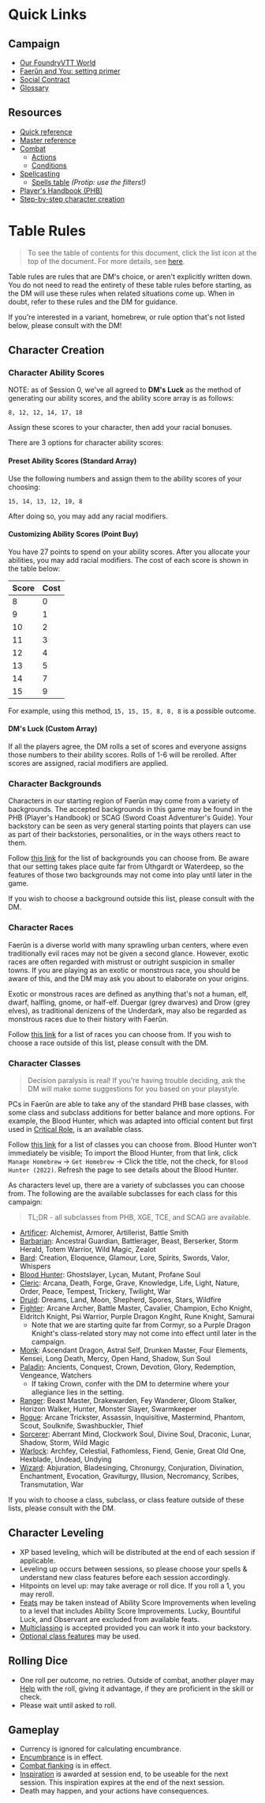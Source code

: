 # Quick Links

## Campaign
- [Our FoundryVTT World](https://fvtt2.mustachecat.dev)
- [Faerûn and You: setting primer](./Faerun-and-You.md)
- [Social Contract](./Social-Contract.md)
- [Glossary](./Glossary.md)

## Resources
- [Quick reference](https://5e.tools/quickreference.html#bookref-quick)
- [Master reference](https://5e.tools)
- [Combat](https://5e.tools/book.html#phb,9)
	- [Actions](https://5e.tools/actions.html#activate%20an%20item_dmg,flstmiscellaneous:srd=1~basic%20rules=1,flopmiscellaneous:extend)
	- [Conditions](https://5e.tools/conditionsdiseases.html#blinded_phb,flsttype:status=0,floptype:extend)
- [Spellcasting](https://5e.tools/book.html#phb,10)
	- [Spells table](https://5e.tools/spells.html#acid%20splash_phb) _(Protip: use the filters!)_
- [Player's Handbook (PHB)](https://5e.tools/book.html#phb)
- [Step-by-step character creation](https://5e.tools/book.html#phb,1)

# Table Rules

> To see the table of contents for this document, click the list icon at the top of the document. For more details, see [here](https://github.blog/changelog/2021-04-13-table-of-contents-support-in-markdown-files/).

Table rules are rules that are DM's choice, or aren't explicitly written down. You do not need to read the entirety of these table rules before starting, as the DM will use these rules when related situations come up. When in doubt, refer to these rules and the DM for guidance.

If you're interested in a variant, homebrew, or rule option that's not listed below, please consult with the DM!

## Character Creation

### Character Ability Scores 
NOTE: as of Session 0, we've all agreed to **DM's Luck** as the method of generating our ability scores, and the ability score array is as follows:
```
8, 12, 12, 14, 17, 18
```

Assign these scores to your character, then add your racial bonuses.

There are 3 options for character ability scores:

#### Preset Ability Scores (Standard Array)
Use the following numbers and assign them to the ability scores of your choosing:
```
15, 14, 13, 12, 10, 8
```
After doing so, you may add any racial modifiers.

#### Customizing Ability Scores (Point Buy)
You have 27 points to spend on your ability scores. After you allocate your abilities, you may add racial modifiers. The cost of each score is shown in the table below:

| Score | Cost |
| ----- | ---- |
| 8     | 0    |
| 9     | 1    |
| 10    | 2    |
| 11    | 3    |
| 12    | 4    |
| 13    | 5    |
| 14    | 7    |
| 15    | 9    |

For example, using this method, `15, 15, 15, 8, 8, 8` is a possible outcome.

#### DM's Luck (Custom Array)
If all the players agree, the DM rolls a set of scores and everyone assigns those numbers to their ability scores. Rolls of 1-6 will be rerolled. After scores are assigned, racial modifiers are applied.

### Character Backgrounds
Characters in our starting region of Faerûn may come from a variety of backgrounds. The accepted backgrounds in this game may be found in the PHB (Player's Handbook) or SCAG (Sword Coast Adventurer's Guide). Your backstory can be seen as very general starting points that players can use as part of their backstories, personalities, or in the ways others react to them.

Follow [this link](https://5e.tools/backgrounds.html#baldur's%20gate%20acolyte_bgdia,flstsource:toa=0~aag=0~mot=0~egw=0~ggr=0~bgdia=0~ai=0~wbtw=0~gos=0~vrgr=0~cos=0~erlw=0~dsotdq=0~scc=0,flopsource:extend) for the list of backgrounds you can choose from. Be aware that our setting takes place quite far from Uthgardt or Waterdeep, so the features of those two backgrounds may not come into play until later in the game.

If you wish to choose a background outside this list, please consult with the DM.

### Character Races
Faerûn is a diverse world with many sprawling urban centers, where even traditionally evil races may not be given a second glance. However, exotic races are often regarded with mistrust or outright suspicion in smaller towns. If you are playing as an exotic or monstrous race, you should be aware of this, and the DM may ask you about to elaborate on your origins.

Exotic or monstrous races are defined as anything that's not a human, elf, dwarf, halfling, gnome, or half-elf. Duergar (grey dwarves) and Drow (grey elves), as traditional denizens of the Underdark, may also be regarded as monstrous races due to their history with Faerûn.

Follow [this link](https://5e.tools/races.html#custom%20lineage_tce,flstsource:dmg=0~eepc=0~egw=0~mpmm=0~aag=0~erlw=0~ggr=0~mot=0~vrgr=0~mtf=0~wbtw=0~idrotf=0~dsotdq=0~scc=0~ai=0,flopsource:extend,flstspeed:fly=2,flopspeed:extend,flsttraits:monstrous%20race=2,floptraits:extend,flstlanguages:common=1,floplanguages:extend) for a list of races you can choose from. If you wish to choose a race outside of this list, please consult with the DM.

### Character Classes
> Decision paralysis is real! If you're having trouble deciding, ask the DM will make some suggestions for you based on your playstyle.

PCs in Faerûn are able to take any of the standard PHB base classes, with some class and subclass additions for better balance and more options. For example, the Blood Hunter, which was adapted into official content but first used in [Critical Role](https://en.wikipedia.org/wiki/Critical_Role), is an available class.

Follow [this link](https://5e.tools/classes.html#artificer_tce) for a list of classes you can choose from. Blood Hunter won't immediately be visible; To import the Blood Hunter, from that link, click `Manage Homebrew` ->  `Get Homebrew` -> Click the title, not the check, for `Blood Hunter (2022)`. Refresh the page to see details about the Blood Hunter.

As characters level up, there are a variety of subclasses you can choose from. The following are the available subclasses for each class for this campaign:

> TL;DR - all subclasses from PHB, XGE, TCE, and SCAG are available.

- [Artificer](https://5e.tools/classes.html#artificer_tce,state:isshowfluff=b1~sub-alchemist-tce=b1~sub-armorer-tce=b1~sub-artillerist-tce=b1~sub-battle-smith-tce=b1): Alchemist, Armorer, Artillerist, Battle Smith
- [Barbarian](https://5e.tools/classes.html#barbarian_phb,state:isshowfluff=b1~sub-ancestral-guardian-xge=b1~sub-battlerager-scag=b1~sub-beast-tce=b1~sub-berserker-phb=b1~sub-storm-herald-xge=b1~sub-totem-warrior-phb=b1~sub-zealot-xge=b1~sub-wild-magic-tce=b1): Ancestral Guardian, Battlerager, Beast, Berserker, Storm Herald, Totem Warrior, Wild Magic, Zealot
- [Bard](https://5e.tools/classes.html#bard_phb,state:isshowfluff=b1~sub-creation-tce=b1~sub-eloquence-tce=b1~sub-glamour-xge=b1~sub-lore-phb=b1~sub-spirits-vrgr=b1~sub-swords-xge=b1~sub-valor-phb=b1~sub-whispers-xge=b1): Creation, Eloquence, Glamour, Lore, Spirits, Swords, Valor, Whispers
- [Blood Hunter](https://5e.tools/classes.html#blood%20hunter_bh2022,state:isshowfluff=b1~sub-ghostslayer-bh2022=b1~sub-lycan-bh2022=b1~sub-mutant-bh2022=b1~sub-profane-soul-bh2022=b1): Ghostslayer, Lycan, Mutant, Profane Soul
- [Cleric](https://5e.tools/classes.html#cleric_phb,state:isshowfluff=b1~sub-arcana-scag=b1~sub-death-dmg=b1~sub-forge-xge=b1~sub-grave-xge=b1~sub-knowledge-phb=b1~sub-life-phb=b1~sub-light-phb=b1~sub-nature-phb=b1~sub-order-tce=b1~sub-peace-tce=b1~sub-tempest-phb=b1~sub-trickery-phb=b1~sub-twilight-tce=b1~sub-war-phb=b1): Arcana, Death, Forge, Grave, Knowledge, Life, Light, Nature, Order, Peace, Tempest, Trickery, Twilight, War
- [Druid](https://5e.tools/classes.html#druid_phb,state:isshowfluff=b1~sub-dreams-xge=b1~sub-spores-tce=b1~sub-stars-tce=b1~sub-land-phb=b1~sub-moon-phb=b1~sub-shepherd-xge=b1~sub-wildfire-tce=b1): Dreams, Land, Moon, Shepherd, Spores, Stars, Wildfire
- [Fighter](https://5e.tools/classes.html#fighter_phb,state:isshowfluff=b1~sub-arcane-archer-xge=b1~sub-battle-master-phb=b1~sub-cavalier-xge=b1~sub-champion-phb=b1~sub-echo-knight-egw=b1~sub-eldritch-knight-phb=b1~sub-psi-warrior-tce=b1~sub-purple-dragon-knight-banneret-scag=b1~sub-rune-knight-tce=b1~sub-samurai-xge=b1): Arcane Archer, Battle Master, Cavalier, Champion, Echo Knight, Eldritch Knight, Psi Warrior, Purple Dragon Kngiht, Rune Knight, Samurai 
	- Note that we are starting quite far from Cormyr, so a Purple Dragon Knight's class-related story may not come into effect until later in the campaign.
- [Monk](https://5e.tools/classes.html#monk_phb,state:isshowfluff=b1~sub-mercy-tce=b1~sub-shadow-phb=b1~sub-ascendant-dragon-ftd=b1~sub-astral-self-tce=b1~sub-drunken-master-xge=b1~sub-four-elements-phb=b1~sub-kensei-xge=b1~sub-long-death-scag=b1~sub-open-hand-phb=b1~sub-sun-soul-xge=b1): Ascendant Dragon, Astral Self, Drunken Master, Four Elements, Kensei, Long Death, Mercy, Open Hand, Shadow, Sun Soul
- [Paladin](https://5e.tools/classes.html#paladin_phb,state:isshowfluff=b1~sub-conquest-xge=b1~sub-devotion-phb=b1~sub-glory-tce=b1~sub-redemption-xge=b1~sub-ancients-phb=b1~sub-crown-scag=b1~sub-watchers-tce=b1~sub-vengeance-phb=b1): Ancients, Conquest, Crown, Devotion, Glory, Redemption, Vengeance, Watchers
	- If taking Crown, confer with the DM to determine where your allegiance lies in the setting.
- [Ranger](https://5e.tools/classes.html#ranger_phb,state:isshowfluff=b1~sub-beast-master-phb=b1~sub-drakewarden-ftd=b1~sub-fey-wanderer-tce=b1~sub-gloom-stalker-xge=b1~sub-horizon-walker-xge=b1~sub-hunter-phb=b1~sub-monster-slayer-xge=b1~sub-swarmkeeper-tce=b1): Beast Master, Drakewarden, Fey Wanderer, Gloom Stalker, Horizon Walker, Hunter, Monster Slayer, Swarmkeeper
- [Rogue](https://5e.tools/classes.html#rogue_phb,state:isshowfluff=b1~sub-arcane-trickster-phb=b1~sub-assassin-phb=b1~sub-inquisitive-xge=b1~sub-mastermind-xge=b1~sub-phantom-tce=b1~sub-scout-xge=b1~sub-soulknife-tce=b1~sub-swashbuckler-xge=b1~sub-thief-phb=b1): Arcane Trickster, Assassin, Inquisitive, Mastermind, Phantom, Scout, Soulknife, Swashbuckler, Thief
- [Sorcerer](https://5e.tools/classes.html#sorcerer_phb,state:isshowfluff=b1~sub-aberrant-mind-tce=b1~sub-clockwork-soul-tce=b1~sub-divine-soul-xge=b1~sub-draconic-phb=b1~sub-lunar-dsotdq=b1~sub-shadow-xge=b1~sub-storm-xge=b1~sub-wild-phb=b1): Aberrant Mind, Clockwork Soul, Divine Soul, Draconic, Lunar, Shadow, Storm, Wild Magic
- [Warlock](https://5e.tools/classes.html#warlock_phb,state:isshowfluff=b1~sub-archfey-phb=b1~sub-celestial-xge=b1~sub-fathomless-tce=b1~sub-fiend-phb=b1~sub-genie-tce=b1~sub-great-old-one-phb=b1~sub-hexblade-xge=b1~sub-undead-vrgr=b1~sub-undying-scag=b1): Archfey, Celestial, Fathomless, Fiend, Genie, Great Old One, Hexblade, Undead, Undying
- [Wizard](https://5e.tools/classes.html#wizard_phb,state:isshowfluff=b1~sub-bladesinging-tce=b1~sub-chronurgy-egw=b1~sub-graviturgy-egw=b1~sub-scribes-tce=b1~sub-abjuration-phb=b1~sub-conjuration-phb=b1~sub-divination-phb=b1~sub-enchantment-phb=b1~sub-evocation-phb=b1~sub-illusion-phb=b1~sub-necromancy-phb=b1~sub-transmutation-phb=b1~sub-war-xge=b1): Abjuration, Bladesinging, Chronurgy, Conjuration, Divination, Enchantment, Evocation, Graviturgy, Illusion, Necromancy, Scribes, Transmutation, War

If you wish to choose a class, subclass, or class feature outside of these lists, please consult with the DM.

## Character Leveling
- XP based leveling, which will be distributed at the end of each session if applicable.
- Leveling up occurs between sessions, so please choose your spells & understand new class features before each session accordingly.
- Hitpoints on level up: may take average or roll dice. If you roll a 1, you may reroll.
- [Feats](https://5e.tools/variantrules.html#feats_phb) may be taken instead of Ability Score Improvements when leveling to a level that includes Ability Score Improvements. Lucky, Bountiful Luck, and Observant are excluded from available feats.
- [Multiclassing](https://5e.tools/variantrules.html#multiclassing_phb) is accepted provided you can work it into your backstory.
- [Optional class features](https://5e.tools/variantrules.html#optional%20class%20features_tce) may be used.

## Rolling Dice
- One roll per outcome, no retries. Outside of combat, another player may [Help](https://5e.tools/actions.html#help_phb) with the roll, giving it advantage, if they are proficient in the skill or check.
- Please wait until asked to roll.

## Gameplay
- Currency is ignored for calculating encumbrance. 
- [Encumbrance](https://5e.tools/variantrules.html#encumbrance_phb) is in effect.
- [Combat flanking](https://5e.tools/variantrules.html#flanking_dmg) is in effect.
- [Inspiration](https://5e.tools/variantrules.html#inspiration_phb) is awarded at session end, to be useable for the next session. This inspiration expires at the end of the next session.
- Death may happen, and your actions have consequences.
